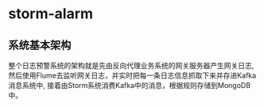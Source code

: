 # storm-alarm
## 系统基本架构
整个日志预警系统的架构就是先由反向代理业务系统的网关服务器产生网关日志, 然后使用Flume去监听网关日志，并实时把每一条日志信息抓取下来并存进Kafka消息系统中, 接着由Storm系统消费Kafka中的消息，根据规则存储到MongoDB中。
